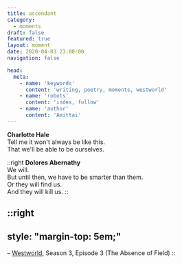```yaml
---
title: ascendant
category:
  - moments
draft: false
featured: true
layout: moment
date: 2020-04-03 23:00:00
navigation: false

head:
  meta:
    - name: 'keywords'
      content: 'writing, poetry, moments, westworld'
    - name: 'robots'
      content: 'index, follow'
    - name: 'author'
      content: 'Amittai'
---
```


**Charlotte Hale**  
Tell me it won't always be like this.  
That we'll be able to be ourselves.

::right
**Dolores Abernathy**  
  We will.  
  But until then, we have to be smarter than them.  
  Or they will find us.  
  And they will kill us.
::

::right
---
style: "margin-top: 5em;"
---
  &ndash; [Westworld](https://www.hbo.com/westworld), Season 3, Episode 3 (The Absence of Field)
::
<!-- more -->
